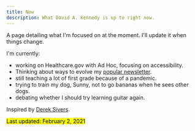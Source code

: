 ```yaml
---
title: Now
description: What David A. Kennedy is up to right now.
---
```


A page detailing what I'm focused on at the moment. I'll update it when things change.

I'm currently:

  * working on Healthcare.gov with Ad Hoc, focusing on accessibility.
  * Thinking about ways to evolve my [popular newsletter](https://a11yweekly.com).
  * still teaching a lot of first grade because of a pandemic.
  * trying to train my dog, Sunny, not to go bananas when he sees other dogs.
  * debating whether I should try learning guitar again.

Inspired by [Derek Sivers](https://sivers.org/nowff).

<mark>Last updated: February 2, 2021</mark>
